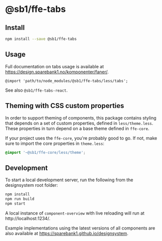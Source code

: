 # @sb1/ffe-tabs

## Install

```bash
npm install --save @sb1/ffe-tabs
```

## Usage

Full documentation on tabs usage is available at https://design.sparebank1.no/komponenter/faner/.

```less
@import 'path/to/node_modules/@sb1/ffe-tabs/less/tabs';
```

See also `@sb1/ffe-tabs-react`.

## Theming with CSS custom properties

In order to support theming of components, this package contains styling that depends on a set of custom properties, defined in `less/theme.less`. These properties in turn depend on a base theme defined in `ffe-core`.

If your project uses the `ffe-core`, you're probably good to go. If not, make sure to import the core properties in `theme.less`:

```css
@import '~@sb1/ffe-core/less/theme';
```

## Development

To start a local development server, run the following from the designsystem root folder:

```bash
npm install
npm run build
npm start
```

A local instance of `component-overview` with live reloading will run at http://localhost:1234/.

Example implementations using the latest versions of all components are also available at https://sparebank1.github.io/designsystem.

